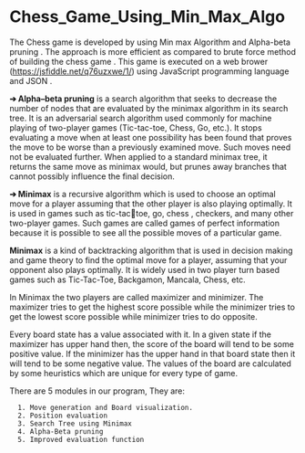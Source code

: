 # Chess_Game_Using_Min_Max_Algo

The Chess game is developed by using Min max Algorithm and Alpha-beta pruning . 
The approach is more efficient as compared to brute force method of building the chess 
game . This game is executed on a web brower (https://jsfiddle.net/q76uzxwe/1/) using JavaScript programming 
language and JSON .

**➔ Alpha–beta pruning** is a search algorithm that seeks to decrease the number of nodes that are 
evaluated by the minimax algorithm in its search tree. It is an adversarial search algorithm used 
commonly for machine playing of two-player games (Tic-tac-toe, Chess, Go, etc.). It stops 
evaluating a move when at least one possibility has been found that proves the move to be worse 
than a previously examined move. Such moves need not be evaluated further. When applied to a 
standard minimax tree, it returns the same move as minimax would, but prunes away branches
that cannot possibly influence the final decision.

**➔ Minimax** is a recursive algorithm which is used to choose an optimal move for a player assuming that the other player is also playing optimally. It is used in games such as tic-tactoe, go, chess , checkers, and many other two-player games. Such games are called games of perfect information because it is possible to see all the possible moves of a particular game.

**Minimax** is a kind of backtracking algorithm that is used in decision making and game theory to 
find the optimal move for a player, assuming that your opponent also plays optimally. It is 
widely used in two player turn based games such as Tic-Tac-Toe, Backgamon, Mancala, Chess, 
etc.

In Minimax the two players are called maximizer and minimizer. The maximizer tries to get the 
highest score possible while the minimizer tries to get the lowest score possible while minimizer 
tries to do opposite.

Every board state has a value associated with it. In a given state if the maximizer has upper hand 
then, the score of the board will tend to be some positive value. If the minimizer has the upper 
hand in that board state then it will tend to be some negative value. The values of the board are 
calculated by some heuristics which are unique for every type of game.

There are 5 modules in our program, They are:
      
      1. Move generation and Board visualization.
      2. Position evaluation
      3. Search Tree using Minimax
      4. Alpha-Beta pruning
      5. Improved evaluation function
  




  
      


